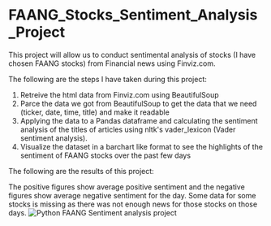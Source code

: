 # FAANG_Stocks_Sentiment_Analysis_Project
This project will allow us to conduct sentimental analysis of stocks (I have chosen FAANG stocks) from Financial news using Finviz.com.

The following are the steps I have taken during this project:
1. Retreive the html data from Finviz.com using BeautifulSoup
2. Parce the data we got from BeautifulSoup to get the data that we need (ticker, date, time, title) and make it readable
3. Applying the data to a Pandas dataframe and calculating the sentiment analysis of the titles of articles using nltk's vader_lexicon (Vader sentiment analysis).
4. Visualize the dataset in a barchart like format to see the highlights of the sentiment of FAANG stocks over the past few days


The following are the results of this project:

The positive figures show average positive sentiment and the negative figures show average negative sentiment for the day. Some data for some stocks is missing as there was not enough news for those stocks on those days.
![Python FAANG Sentiment analysis project](https://user-images.githubusercontent.com/56721456/112744835-61b9a480-8fde-11eb-925c-569e5a08cb88.png)
